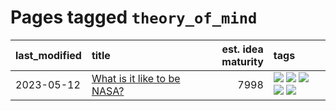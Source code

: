 # Pages tagged `theory_of_mind`

|last_modified|title|est. idea maturity|tags
|:---|:---|---:|:---|
|2023-05-12|[What is it like to be NASA?](../what_is_it_like_to_be_nasa.md)|7998|[![](https://img.shields.io/badge/tag-disunity_of_identity-e8ae48)](../tags/disunity_of_identity.md) [![](https://img.shields.io/badge/tag-organization_as_entity-b5ec2c)](../tags/organization_as_entity.md) [![](https://img.shields.io/badge/tag-philosophy-b4243e)](../tags/philosophy.md) [![](https://img.shields.io/badge/tag-society_of_mind-f76896)](../tags/society_of_mind.md) [![](https://img.shields.io/badge/tag-theory_of_mind-0e5ec)](../tags/theory_of_mind.md)|